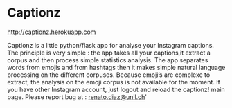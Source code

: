 # Captionz

http://captionz.herokuapp.com

Captionz is a little python/flask app for analyse your Instagram captions. The principle is very simple : the app takes all your captions,it extract a corpus and then process simple statistics analysis. The app separates words from emojis and from hashtags then it makes simple natural language processing on the different corpuses. Because emoji’s are complexe to extract, the analysis on the emoji corpus is not available for the moment. If you have other Instagram account, just logout and reload the captionz! main page. Please report bug at : renato.diaz@unil.ch'
